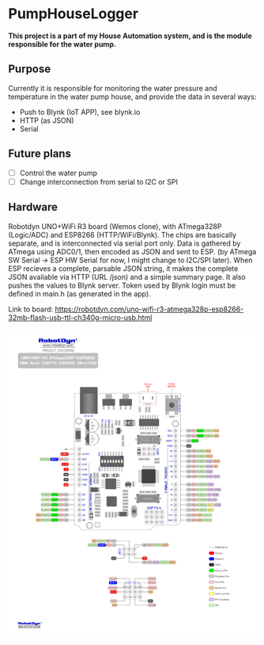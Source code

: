 # PumpHouseLogger

**This project is a part of my House Automation system, and is the module responsible for the water pump.**


## Purpose
Currently it is responsible for monitoring the water pressure and temperature in the water pump house, and provide the data in several ways:

- Push to Blynk (IoT APP), see blynk.io
- HTTP (as JSON)
- Serial


## Future plans
- [ ] Control the water pump
- [ ] Change interconnection from serial to I2C or SPI

## Hardware
Robotdyn UNO+WiFi R3 board (Wemos clone), with ATmega328P (Logic/ADC) and ESP8266 (HTTP/WiFi/Blynk). The chips are basically separate, and is interconnected via serial port only.
Data is gathered by ATmega using ADC0/1, then encoded as JSON and sent to ESP. (by ATmega SW Serial -> ESP HW Serial for now, I might change to I2C/SPI later).
When ESP recieves a complete, parsable JSON string, it makes the complete JSON available via HTTP (URL /json) and a simple summary page. It also pushes the values to Blynk server. Token used by Blynk login must be defined in main.h (as generated in the app).

Link to board: https://robotdyn.com/uno-wifi-r3-atmega328p-esp8266-32mb-flash-usb-ttl-ch340g-micro-usb.html



![Board pinout](PINOUT_UNO-WiFi-R3-AT328-ESP8266-CH340G.jpg)
